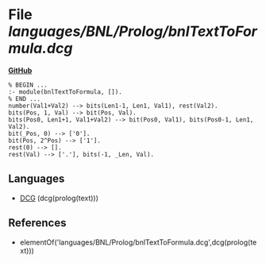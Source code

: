 # File _languages/BNL/Prolog/bnlTextToFormula.dcg_
**[GitHub](https://github.com/softlang/yas/blob/master/languages/BNL/Prolog/bnlTextToFormula.dcg)**
```
% BEGIN ...
:- module(bnlTextToFormula, []).
% END ...
number(Val1+Val2) --> bits(Len1-1, Len1, Val1), rest(Val2).
bits(Pos, 1, Val) --> bit(Pos, Val).
bits(Pos0, Len1+1, Val1+Val2) --> bit(Pos0, Val1), bits(Pos0-1, Len1, Val2).
bit(_Pos, 0) --> ['0'].
bit(Pos, 2^Pos) --> ['1'].
rest(0) --> [].
rest(Val) --> ['.'], bits(-1, _Len, Val).
```

## Languages
* [DCG](../languages/DCG.md) (dcg(prolog(text)))

## References
* elementOf('languages/BNL/Prolog/bnlTextToFormula.dcg',dcg(prolog(text)))
